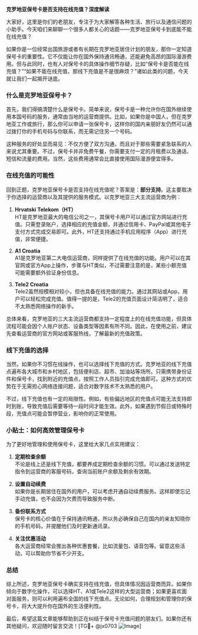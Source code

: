 **克罗地亚保号卡是否支持在线充值？深度解读**

大家好，这里是你们的老朋友，专注于为大家解答各种生活、旅行以及通信问题的小助手。今天咱们来聊聊一个很多人都关心的话题——克罗地亚保号卡到底能不能在线充值？

如果你是一位经常出国旅游或者有长期在克罗地亚居住计划的朋友，那你一定知道保号卡的重要性。它不仅能让你在国外保持通讯畅通，还能避免高昂的国际漫游费用。但与此同时，也有人对保号卡的具体操作细节存疑，比如“保号卡是否能在线充值？”“如果不能在线充值，那线下充值是不是很麻烦？”诸如此类的问题，今天就让我们一起揭开谜底。

### 什么是克罗地亚保号卡？

首先，我们得搞清楚什么是保号卡。简单来说，保号卡是一种允许你在国外继续使用本国号码的服务，通常由当地的运营商提供。比如，如果你是中国人，但在克罗地亚工作或旅行，那么你可以申请一张保号卡，这样你的国内亲朋好友仍然可以通过拨打你的手机号码与你联系，而无需记住另一个号码。

这种服务的好处显而易见：不仅方便了双方沟通，而且对于那些需要紧急联系的人来说尤其重要。不过，保号卡并非免费午餐，你需要支付一定的月租费以及通话、短信和流量的费用。当然，这些费用通常会比直接使用国际漫游便宜得多。

### 在线充值的可能性

回到正题，克罗地亚保号卡是否支持在线充值呢？答案是：**部分支持**。这主要取决于你选择的运营商以及其提供的服务模式。以克罗地亚三大主流运营商为例：

1. **Hrvatski Telekom（HT）**  
   HT是克罗地亚最大的电信公司之一，其保号卡用户可以通过官方网站进行充值。只需登录账户，选择相应的充值金额，并通过信用卡、PayPal或其他电子支付方式完成交易即可。此外，HT还支持通过手机应用程序（App）进行充值，非常便捷。

2. **A1 Croatia**  
   A1是克罗地亚第二大电信运营商，同样提供了在线充值的功能。用户可以在其官网或官方App上操作，步骤与HT类似，不过需要注意的是，某些小额充值可能需要额外验证身份信息。

3. **Tele2 Croatia**  
   Tele2虽然规模相对较小，但也具备在线充值的能力。通过其网站或App，用户可以轻松完成充值。值得一提的是，Tele2的充值页面设计简洁明了，适合不太熟悉网络操作的新手。

总体来看，克罗地亚的三大主流运营商都支持一定程度上的在线充值功能，但具体流程可能会因个人账户状态、设备类型等因素有所不同。因此，在使用之前，建议先查看运营商的官方网站或客服热线，了解最新的充值政策。

### 线下充值的选择

当然，如果你不习惯在线操作，也可以选择线下充值的方式。克罗地亚的线下充值点遍布各大城市和乡村地区，包括便利店、超市、加油站等场所。只需携带身份证件和保号卡，找到附近的充值点，按照工作人员指引完成充值即可。这种方式的优势在于无需担心网络连接问题，适合对数字技术不太熟悉的用户。

不过，线下充值也有一定的局限性。例如，有些偏远地区的充值点可能无法支持即时到账，导致充值后需要等待一段时间才能生效。此外，如果遇到节假日或特殊时段，充值点可能会暂停营业，影响你的正常使用。

### 小贴士：如何高效管理保号卡

为了更好地管理和使用保号卡，这里给大家几点实用建议：

1. **定期检查余额**  
   不论是线上还是线下充值，都要养成定期检查余额的习惯。可以通过发送特定指令到运营商的客服号码，查询当前账户余额及剩余有效期。

2. **设置自动续费**  
   如果你是长期居住在国外的用户，可以考虑开通自动续费服务。这样即使忘记手动充值，也不会因为欠费而导致服务中断。

3. **备份联系方式**  
   保号卡的核心价值在于保持通讯畅通，所以务必确保自己在国内的亲友知晓你的手机号码，并提醒他们及时更新通讯录。

4. **关注优惠活动**  
   各大运营商经常会推出各种优惠套餐，比如流量包、语音包等。留意这些活动，可以帮助你节省不少开支。

### 总结

综上所述，克罗地亚保号卡确实支持在线充值，但具体情况因运营商而异。如果你倾向于数字化操作，可以选择HT、A1或Tele2这样的大型运营商；如果更喜欢面对面服务，则可以利用遍布全国的线下充值点。无论如何，合理规划和管理你的保号卡，将大大提升你在国外的生活便利性。

最后，希望这篇文章能够帮助到正在纠结于保号卡充值问题的朋友们。如果你还有其他疑问，欢迎随时留言交流！[TG💪+ @jx0703 ![Image](https://github.com/user-attachments/assets/dbca1d08-cadb-493c-b0ec-ad6f7a83f270)]